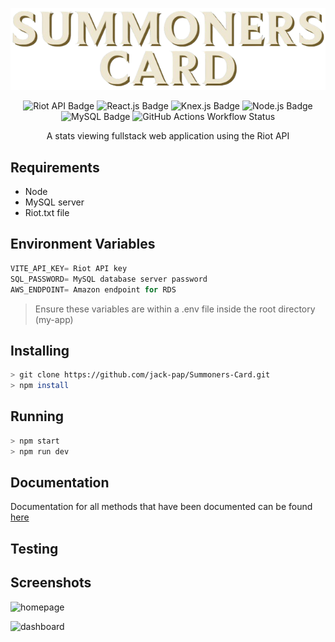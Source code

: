 
<p align="center">
   <img alt="logo" src="./docs/logo.png">
</p>
 
<p align="center">
  
  <img src="https://img.shields.io/badge/Riot_API-%23EB0029?logo=riotgames" alt="Riot API Badge">
  <img src="https://img.shields.io/badge/React.js-gray?logo=react&logoColor=%2361DAFB" alt="React.js Badge">
  <img src="https://img.shields.io/badge/Knex.js-gray?logo=knexdotjs&logoColor=%23D26B38" alt="Knex.js Badge" style="display: inline-block;">
  <img src="https://img.shields.io/badge/Node.js-gray?logo=nodedotjs&logoColor=%235FA04E" alt="Node.js Badge" style="display: inline-block;">
  <img src="https://img.shields.io/badge/MySQL-gray?logo=mysql&logoColor=orange" alt="MySQL Badge" style="display: inline-block;">
  <img src="https://img.shields.io/github/actions/workflow/status/jack-pap/Summoners-Card/node.js.yml?branch=main&logo=githubactions&logoColor=white" alt="GitHub Actions Workflow Status" style="display: inline-block;">
  
</p>

<p align="center">
  A stats viewing fullstack web application using the Riot API
</p>

## Requirements 

- Node 
- MySQL server
- Riot.txt file

## Environment Variables
```js
VITE_API_KEY= Riot API key
SQL_PASSWORD= MySQL database server password
AWS_ENDPOINT= Amazon endpoint for RDS 
```
>Ensure these variables are within a .env file inside the root directory (my-app)
## Installing

```bash
> git clone https://github.com/jack-pap/Summoners-Card.git
> npm install 
```

## Running

```bash
> npm start 
> npm run dev 
```
## Documentation

Documentation for all methods that have been documented can be found [here](https://jack-pap.github.io/Summoners-Card/index.html)

## Testing

## Screenshots
![homepage](https://github.com/user-attachments/assets/6191574a-2d2e-4fbe-955f-8b30944513d3)

![dashboard](https://github.com/user-attachments/assets/678e1470-fa80-4f3c-a10f-d2829f8761ec)



